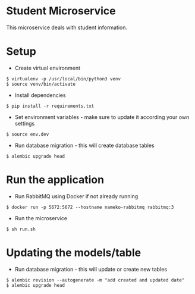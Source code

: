 # Student Microservice

This microservice deals with student information.  

# Setup

* Create virtual environment
```
$ virtualenv -p /usr/local/bin/python3 venv
$ source venv/bin/activate
```
*  Install dependencies
```
$ pip install -r requirements.txt
```
* Set environment variables - make sure to update it according your own settings
```
$ source env.dev
```
* Run database migration - this will create database tables
```
$ alembic upgrade head
```

# Run the application
* Run RabbitMQ using Docker if not already running
```
$ docker run -p 5672:5672 --hostname nameko-rabbitmq rabbitmq:3
```
* Run the microservice
```
$ sh run.sh
```

# Updating the models/table
* Run database migration - this will update or create new tables
```
$ alembic revision --autogenerate -m "add created and updated date"
$ alembic upgrade head
```



